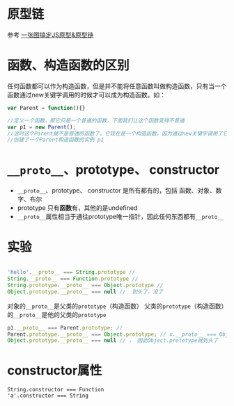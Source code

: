 # 原型链

参考 [一张图搞定JS原型&原型链](https://segmentfault.com/a/1190000021232132)

# 函数、构造函数的区别
任何函数都可以作为构造函数，但是并不能将任意函数叫做构造函数，只有当一个函数通过new关键字调用的时候才可以成为构造函数。如：

```js
var Parent = function(){}

//定义一个函数，那它只是一个普通的函数，下面我们让这个函数变得不普通
var p1 = new Parent();
//这时这个Parent就不是普通的函数了，它现在是一个构造函数。因为通过new关键字调用了它
//创建了一个Parent构造函数的实例 p1
```

# `__proto__`、prototype、 constructor 

* `__proto__`、prototype、 constructor 是所有都有的，包括 函数、对象、数字、布尔
*  prototype 只有**函数**有，其他的是undefined
* `__proto__`属性相当于通往prototype唯一指针，因此任何东西都有`__proto__`



# 实验

```js

'hello'.__proto__ === String.prototype // 
String.__proto__ === Function.prototype // 
String.prototype.__proto__ === Object.prototype // 
Object.prototype.__proto__ === null //  到头了，没了
```


对象的`__proto__`是父类的`prototype`（构造函数） 
父类的`prototype`（构造函数）的`__proto__`是他的父类的`prototype`
```js
p1.__proto__ === Parent.prototype; // 
Parent.prototype.__proto__ === Object.prototype; // x.__proto__ === Object.prototype， 因此万物基于 Object.prototype
Object.prototype.__proto__ === null // ， 因此Object.prototype就到头了
```


# constructor属性

```
String.constructor === Function
'a'.constructor === String
```




